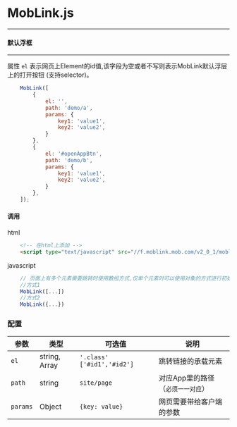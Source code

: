 <h1 class="bd-title" id="content">MobLink.js</h1>

---
#### 默认浮框
---


属性 `el` 表示网页上Element的id值,该字段为空或者不写则表示MobLink默认浮层上的打开按钮 (支持selector)。

```js
    MobLink([
        {
            el: '',
            path: 'demo/a',
            params: {
                key1: 'value1',
                key2: 'value2',
            }
        },
        {
            el: '#openAppBtn',
            path: 'demo/b',
            params: {
                key1: 'value1',
                key2: 'value2',
            }
        },
    ]);
```
#### 调用
html
```html
    <!-- 在html上添加 -->
    <script type="text/javascript" src="//f.moblink.mob.com/v2_0_1/moblink.js?appkey=您自己的AppKey"></script>
```
javascript
```js
    // 页面上有多个元素需要跳转时使用数组方式,仅单个元素时可以使用对象的方式进行初始化
    //方式1
    MobLink([...])
    //方式2
    MobLink({...})
```

### 配置

| 参数       | 类型    | 可选值                        | 说明 |
|----------  |--------|-------------------------------|------|
| `el`       | string, Array | `'.class'` `['#id1','#id2']` | 跳转链接的承载元素 |
| `path`     | string | `site/page` | 对应App里的路径（`必须一一对应`） |
| `params`   | Object | `{key: value}` | 网页需要带给客户端的参数 |


